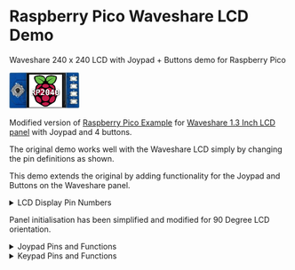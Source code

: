 # Raspberry Pico Waveshare LCD Demo
Waveshare 240 x 240 LCD with Joypad + Buttons demo for Raspberry Pico

<img src="Graphics/Pico-LCD-RP2040.png" alt="Waveshare LCD" title="Waveshare LCD" width="25%" height="25%">

Modified version of [Raspberry Pico Example](https://github.com/raspberrypi/pico-examples/tree/master/pio/st7789_lcd) for
[Waveshare 1.3 Inch LCD panel](https://www.waveshare.com/wiki/Pico-LCD-1.3) with Joypad and 4 buttons.

The original demo works well with the Waveshare LCD simply by changing the pin definitions as shown.

This demo extends the original by adding functionality for the Joypad and Buttons on the Waveshare panel.

<details><summary>LCD Display Pin Numbers</summary>
<p>
  
| Function   | Original Demo Pin | Waveshare Panel Pin | 
|------------|:-----------------:| :------------------:|
| `DC`       |        3          |         8           |
| `CS`       |        2          |         9           |
| `CLK`      |        1          |         10          |
| `DIN`      |        0          |         11          |
| `RESET`    |        4          |         12          |
| `BL`       |        5          |         13          |

</p>
</details>



Panel initialisation has been simplified and modified for 90 Degree LCD orientation.


<details><summary>Joypad Pins and Functions</summary>
<p>

| Pin | Joypad     | Function              |
|:---:|------------|-----------------------|
|  2  | `UP`       |  Static Image - Up    |
| 18  | `DOWN`     |  Static Image - Down  |
| 16  | `LEFT`     |  Static Image - Left  |
| 20  | `RIGHT`    |  Static Image - Right |
|  3  | `CENTRE`   |  (Re)Start Animation  | 

</p>
</details>

<details><summary>Keypad Pins and Functions</summary>
<p>

| Pin | Keypad     | Function              |
|:---:|:----------:|-----------------------|
| 15  | `A`        | Speed up / slow down  |
| 17  | `B`        | Slow down / speed up  |
| 19  | `X`        | Stop Animation        |
| 21  | `Y`        | Animation Direction   |

</p>
</details>





